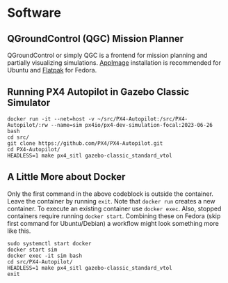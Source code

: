 # Software

## QGroundControl (QGC) Mission Planner

QGroundControl or simply QGC is a frontend for mission planning and partially visualizing simulations. [AppImage](https://docs.qgroundcontrol.com/master/en/getting_started/download_and_install.html) installation is recommended for Ubuntu and [Flatpak](https://flathub.org/apps/org.mavlink.qgroundcontrol) for Fedora.

## Running PX4 Autopilot in Gazebo Classic Simulator

	docker run -it --net=host -v ~/src/PX4-Autopilot:/src/PX4-Autopilot/:rw --name=sim px4io/px4-dev-simulation-focal:2023-06-26 bash
	cd src/
	git clone https://github.com/PX4/PX4-Autopilot.git
	cd PX4-Autopilot/
	HEADLESS=1 make px4_sitl gazebo-classic_standard_vtol

## A Little More about Docker

Only the first command in the above codeblock is outside the container. Leave the container by running `exit`. Note that `docker run` creates a new container. To execute an existing container use `docker exec`. Also, stopped containers require running `docker start`. Combining these on Fedora (skip first command for Ubuntu/Debian) a workflow might look something more like this.

	sudo systemctl start docker
	docker start sim
	docker exec -it sim bash
	cd src/PX4-Autopilot/
	HEADLESS=1 make px4_sitl gazebo-classic_standard_vtol
	exit